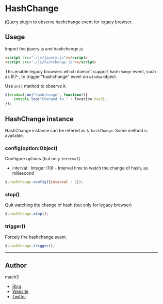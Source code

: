 
# HashChange

jQuery plugin to observe hachchange event for legacy browser.

## Usage

Import the jquery.js and hashchange.js

```html
<script src="./js/jquery.js"></script>
<script src="./js/hashchange.js"></script>
```

This enable legacy browsers which doesn't support `hashchange` event, such as IE7-,
to trigger "hashchange" event on `window` object.

Use `on()` method to observe it.

```javascript
$(window).on("hashchange", function(){
	console.log("Changed to " + location.hash);
});
```

## HashChange instance

HashChange instance can be refered as `$.hashChange`.
Some method is available.

### config(option:Object)

Configure options (but only `interval`)

- interval : Integer (10) - Interval time to watch the change of hash, as milisecond

```javascript
$.hashChange.config({interval : 1});
```

### stop()

Quit watching the change of hash (but only for legacy browser)

```javascript
$.hashChange.stop();
```

### trigger()

Forcely fire hashchange event.

```javascript
$.hashChange.trigger();
```


---

## Author

mach3

- [Blog](http://blog.mach3.jp)
- [Website](http://www.mach3.jp)
- [Twitter](http://twitter.com/mach3ss)